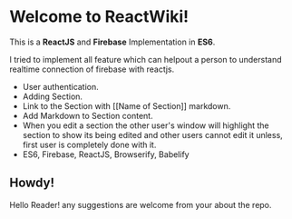 # Welcome to ReactWiki!

This is a **ReactJS** and **Firebase** Implementation in **ES6**.

I tried to implement all feature which can helpout a person to understand realtime connection of firebase with reactjs.

 - User authentication.
 - Adding Section.
 - Link to the Section with [[Name of Section]] markdown.
 - Add Markdown to Section content.
 - When you edit a section the other user's window will highlight the section to show its being edited and other users cannot edit it unless, first user is completely done with it.
 - ES6, Firebase, ReactJS, Browserify, Babelify


 ## Howdy!

Hello Reader! any suggestions are welcome from your about the repo.